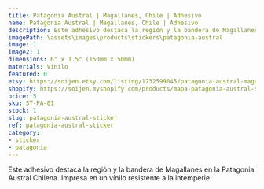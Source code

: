 ```yaml
---
title: Patagonia Austral | Magallanes, Chile | Adhesivo
name: Patagonia Austral | Magallanes, Chile | Adhesivo
description: Este adhesivo destaca la región y la bandera de Magallanes en la Patagonia Austral Chilena. Impresa en un vínilo resistente a la intemperie.
imagePath: \assets\images\products\stickers\patagonia-austral
image: 1
image2: 1
dimensions: 6" x 1.5" (150mm x 50mm)
materials: Vínilo
featured: 0
etsy: https://soijen.etsy.com/listing/1232599045/patagonia-austral-magallanes-chile?utm_source=Copy&utm_medium=ListingManager&utm_campaign=Share&utm_term=so.lmsm&share_time=1695261265120
shopify: https://soijen.myshopify.com/products/mapa-patagonia-austral-sticker
price: 5
sku: ST-PA-01
stock: 1
slug: patagonia-austral-sticker
ref: patagonia-austral-sticker
category:
- sticker
- patagonia
---
```

Este adhesivo destaca la región y la bandera de Magallanes en la Patagonia Austral Chilena. Impresa en un vínilo resistente a la intemperie.
